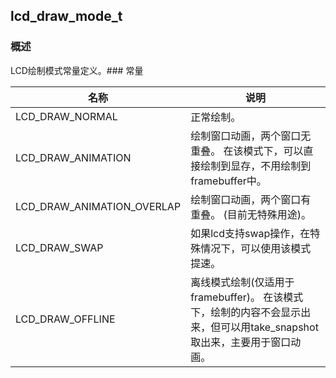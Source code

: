 ## lcd\_draw\_mode\_t
### 概述
LCD绘制模式常量定义。### 常量
<p id="lcd_draw_mode_t_consts">

| 名称 | 说明 | 
| -------- | ------- | 
| LCD\_DRAW\_NORMAL | 正常绘制。 |
| LCD\_DRAW\_ANIMATION | 绘制窗口动画，两个窗口无重叠。 在该模式下，可以直接绘制到显存，不用绘制到framebuffer中。 |
| LCD\_DRAW\_ANIMATION\_OVERLAP | 绘制窗口动画，两个窗口有重叠。 (目前无特殊用途)。 |
| LCD\_DRAW\_SWAP | 如果lcd支持swap操作，在特殊情况下，可以使用该模式提速。 |
| LCD\_DRAW\_OFFLINE | 离线模式绘制(仅适用于framebuffer)。 在该模式下，绘制的内容不会显示出来，但可以用take\_snapshot取出来，主要用于窗口动画。 |
